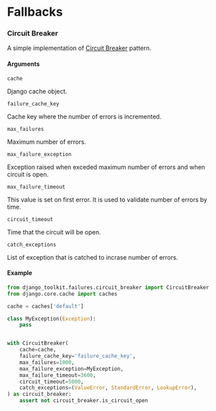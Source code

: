 # Fallbacks

### Circuit Breaker

A simple implementation of [Circuit Breaker](http://martinfowler.com/bliki/CircuitBreaker.html) pattern.

#### Arguments

`cache`

Django cache object.

`failure_cache_key`

Cache key where the number of errors is incremented.

`max_failures`

Maximum number of errors.

`max_failure_exception`

Exception raised when exceded maximum number of errors and when circuit is open.

`max_failure_timeout`

This value is set on first error. It is used to validate number of errors by time.

`circuit_timeout`

Time that the circuit will be open.

`catch_exceptions`

List of exception that is catched to incrase number of errors.


#### Example

```python
from django_toolkit.failures.circuit_breaker import CircuitBreaker
from django.core.cache import caches

cache = caches['default']

class MyException(Exception):
    pass


with CircuitBreaker(
    cache=cache,
    failure_cache_key='failure_cache_key',
    max_failures=1000,
    max_failure_exception=MyException,
    max_failure_timeout=3600,
    circuit_timeout=5000,
    catch_exceptions=(ValueError, StandardError, LookupError),
) as circuit_breaker:
    assert not circuit_breaker.is_circuit_open
```
